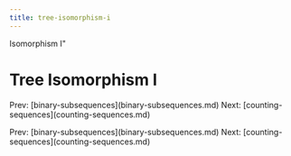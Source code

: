```yaml
---
title: tree-isomorphism-i
---
```


Isomorphism I\"

# Tree Isomorphism I

Prev:
\[binary-subsequences](binary-subsequences.md)
Next:
\[counting-sequences](counting-sequences.md)

Prev:
\[binary-subsequences](binary-subsequences.md)
Next:
\[counting-sequences](counting-sequences.md)
